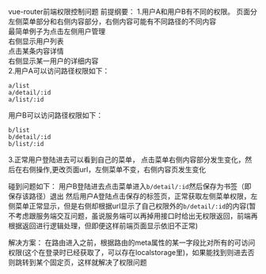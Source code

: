 vue-router前端权限控制问题
前提纲要：
1.用户A和用户B有不同的权限。 
  页面分左侧菜单部分和右侧内容部分，右侧内容可能有不同路径的不同内容  
  最简单例子为点击左侧用户管理  
  右侧显示用户列表  
  点击某条内容详情  
  右侧显示某一用户的详细内容  
2.用户A可以访问路径权限如下：
```
a/list
a/detail/:id
a/list/:id 
```
用户B可以访问路径权限如下：
```
b/list
b/detail/:id
b/list/:id
```
3.正常用户登陆进去可以看到自己的菜单，
点击菜单右侧内容部分发生变化，然后在右侧操作,更改页面url，左侧菜单不变，右侧内容页发生变化


碰到问题如下：
用户B登陆进去点击菜单进入`b/detail/:id`然后保存为书签（即保存该路径）退出
然后用户A登陆点击保存的标签页，正常获取左侧菜单权限，左侧菜单正常显示，但是右侧却根据url显示了自己权限外的`b/detail/:id`的内容(暂不考虑跟服务端交互问题，虽说服务端可以再掉用接口时给出无权限返回，前端再根据返回进行逻辑处理，但即便这样前端页面显示依旧不正常)


解决方案：
在路由进入之前，根据路由的meta属性的某一字段比对所有的可访问权限(这个在登录时已经获取了，可以存在localstorage里)，如果能找到则进去否则跳转到某个固定页，这样就解决了权限问题
